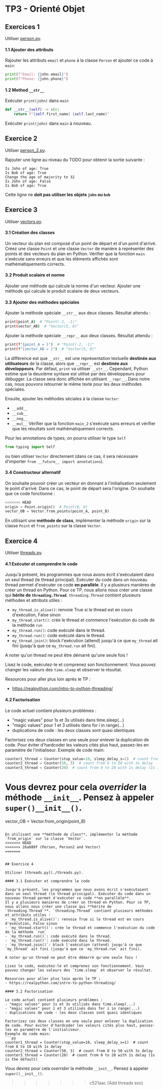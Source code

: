 # TP3 - Orienté Objet

## Exercices 1

Utiliser [person.py](./person.py).

#### 1.1 Ajouter des attributs

Rajouter les attributs `email` et `phone` à la classe `Person` et ajouter ce code à `main`:
```py
print(f"Email: {john.email}")
print(f"Phone: {john.phone}")
```

#### 1.2 Method `__str__`

Exécuter `print(john)` dans `main`

```py
def __str__(self) -> str:
    return f"{self.first_name} {self.last_name}"
```

Exécuter `print(john)` dans `main` à nouveau.

## Exercice 2

Utiliser [person_2.py](./person_2.py).

Rajouter une ligne au niveau du TODO pour obtenir la sortie suivante :
```
Is John of age: True
Is Bob of age: True
Change the age of majority to 32
Is John of age: False
Is Bob of age: True
```
Cette ligne ne **doit pas utiliser les objets `john` ou `bob`**

## Exercice 3

Utiliser [vectors.py](./vectors.py).

#### 3.1 Création des classes

Un vecteur du plan est composé d'un point de départ et d'un point d'arrivé.
Créez une classe `Point` et une classe `Vector` de manière à représenter des points et des vecteurs du plan en Python.
Vérifier que la fonction `main` s'exécute sans erreurs et que les éléments affichés sont mathématiquements corrects.


#### 3.2 Produit scalaire et norme

Ajouter une méthode qui calcule la norme d'un vecteur.
Ajouter une méthode qui calcule le produit scalaire de deux vecteurs.


#### 3.3 Ajouter des méthodes spéciales

Ajouter la méthode spéciale `__str__` aux deux classes. Résultat attendu :
```sh
print(point_A)  # "Point(-2, -1)"
print(vector_AB)  # "Vector(5, 8)"
```
Ajouter la méthode spéciale `__repr__` aux deux classes. Résultat attendu :
```sh
print(f"{point_A = }")  # "Point(-2, -1)"
print(f"{vector_AB = }")  # "Vector(5, 8)"
```
La différence est que `__str__` est une représentation textuelle **destinée aux utilisateurs** de la classe, alors que `__repr__` est **destinée aux développeurs**.
Par défaut, `print` va utiliser `__str__`. Cependant, Python estime que la deuxième syntaxe est utilisé par des développeurs pour débugger. La classe sera donc affichée en utilisant `__repr__`. Dans notre cas, nous pouvons retourner le même texte pour les deux méthodes spéciales.

Ensuite, ajouter les méthodes séciales à la classe `Vector`:
- `__add__`
- `__sub__`
- `__neg__`
- `__mul__`
Vérifier que la fonction `main_2` s'exécute sans erreurs et vérifier que les résultats sont mathématiquement corrects.

Pour les annotations de types, on pourra utiliser le type `Self`
```py
from typing import Self
```
ou bien utiliser `Vector` directement (dans ce cas, il sera nécessaire d'importer `from __future__ import annotations`).

#### 3.4 Constructeur alternatif

On souhaite pouvoir créer un vecteur en donnant à l'initialisation seulement le point d'arrivé. Dans ce cas, le point de départ sera l'origine.
On souhaite que ce code fonctionne :
```py
<<<<<<< HEAD
origin = Point.origin()  # Point(0, 0)
vector_OB = Vector.from_points(point_A, point_B)
```

En utilisant une **méthode de class**, implémenter la méthode `origin` sur la classe `Point` et `from_points` sur la classe `Vector`.


## Exercice 4

Utiliser [threads.py](./threads.py).

#### 4.1 Exécuter et comprendre le code

Jusqu'à présent, les programmes que nous avons écrit s'exécutaient dans un seul thread (le thread principal). Exécuter du code dans un nouveau thread permet d'exécuter ce code **en parallèle**.
Il y a plusieurs manières de créer un thread en Python. Pour ce TP, nous allons nous créer une classe qui **hérite de `threading.Thread`**. `threading.Thread` contient plusieurs méthodes et attributs utiles :
- `my_thread.is_alive()`: renvoie True si le thread est en cours d'exécution, False sinon
- `my_thread.start()`: crée le thread et commence l'exécution du code de la méthode `run`
- `my_thread.run()`: code exécuté dans le thread.
- `my_thread.run()`: code exécuté dans le thread.
- `my_thread.join()`: block l'exécution (attend) jusqu'á ce que `my_thread` ait fini (jusqu'à que ce `my_thread.run` ait fini).

A noter qu'un thread ne peut être démarré qu'une seule fois !

Lisez le code, exécutez-le et comprenez son fonctionnement. Vous pouvez changer les valeurs des `time.sleep` et observer le résultat.

Resources pour aller plus loin après le TP :
- https://realpython.com/intro-to-python-threading/

#### 4.2 Factorisation

Le code actuel contient plusieurs problèmes :
- "magic values" pour 1s et 3s utilisés dans time.sleep(...)
- "magic values" pour 1 et 3 utilisés dans for i in range(...)
- duplications de code : les deux classes sont quasi identiques

Factorisez ces deux classes en une seule pour enlever la duplication de code. Pour éviter d'hardcoder les valeurs cités plus haut, passez-les en paramètre de l'initialiseur.
Exemple de code main:
```py
counter1_thread = Counter(stop_value=10, sleep_delay_s=1)  # count from 0 to 10 with 1s delay
counter2_thread = Counter(50, 3)  # count from 0 to 50 with 3s delay
counter3_thread = Counter(20)  # count from 0 to 20 with 1s delay (1s is the default)
```

Vous devrez pour cela *overrider* la méthode `__init__`. Pensez à appeler `super()__init__()`.
=======
vector_OB = Vector.from_origin(point_B)
```

En utilisant une **méthode de class**, implémenter la méthode `from_origin` sur la classe `Vector`.
<<<<<<< HEAD
>>>>>>> 26a889f (Person, Person2 and Vector)
=======


## Exercice 4

Utiliser [threads.py](./threads.py).

#### 3.1 Exécuter et comprendre le code

Jusqu'à présent, les programmes que nous avons écrit s'exécutaient dans un seul thread (le thread principal). Exécuter du code dans un nouveau thread permet d'exécuter ce code **en parallèle**.
Il y a plusieurs manières de créer un thread en Python. Pour ce TP, nous allons nous créer une classe qui **hérite de `threading.Thread`**. `threading.Thread` contient plusieurs méthodes et attributs utiles :
- `my_thread.is_alive()`: renvoie True si le thread est en cours d'exécution, False sinon
- `my_thread.start()`: crée le thread et commence l'exécution du code de la méthode `run`
- `my_thread.run()`: code exécuté dans le thread.
- `my_thread.run()`: code exécuté dans le thread.
- `my_thread.join()`: block l'exécution (attend) jusqu'á ce que `my_thread` ait fini (jusqu'à que ce `my_thread.run` ait fini).

A noter qu'un thread ne peut être démarré qu'une seule fois !

Lisez le code, exécutez-le et comprenez son fonctionnement. Vous pouvez changer les valeurs des `time.sleep` et observer le résultat.

Resources pour aller plus loin après le TP :
- https://realpython.com/intro-to-python-threading/

#### 3.2 Factorisation

Le code actuel contient plusieurs problèmes :
- "magic values" pour 1s et 3s utilisés dans time.sleep(...)
- "magic values" pour 1 et 3 utilisés dans for i in range(...)
- duplications de code : les deux classes sont quasi identiques

Factorisez ces deux classes en une seule pour enlever la duplication de code. Pour éviter d'hardcoder les valeurs cités plus haut, passez-les en paramètre de l'initialiseur.
Exemple de code main:
```py
counter1_thread = Counter(stop_value=10, sleep_delay_s=1)  # count from 0 to 10 with 1s delay
counter2_thread = Counter(50, 3)  # count from 0 to 50 with 3s delay
counter3_thread = Counter(20)  # count from 0 to 20 with 1s delay (1s is the default)
```

Vous devrez pour cela *overrider* la méthode `__init__`. Pensez à appeler `super()__init__()`.
>>>>>>> c521aac (Add threads exo)
